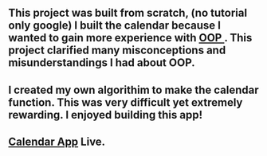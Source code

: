 ## This project was built from scratch, (no tutorial only google) I built the calendar because I wanted to gain more experience with <a href="https://developer.mozilla.org/en-US/docs/Learn/JavaScript/Objects/Object-oriented_JS">OOP </a>. This project clarified many misconceptions and misunderstandings I had about OOP.

## I created my own algorithim to make the calendar function. This was very difficult yet extremely rewarding. I enjoyed building this app!

## <a href="https://laventure-calendar-app.herokuapp.com//">Calendar App</a> Live.

